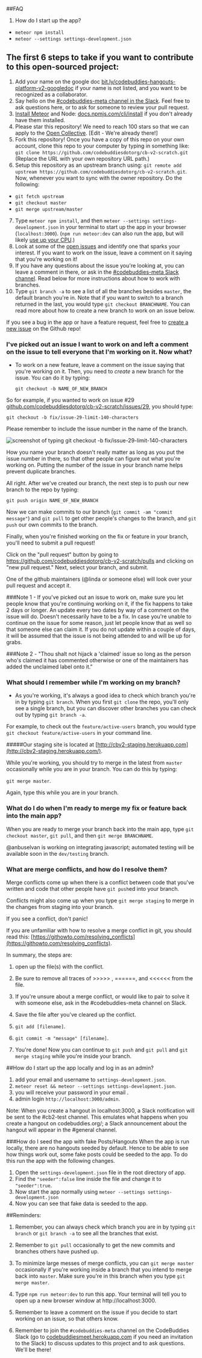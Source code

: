##FAQ
1. How do I start up the app?
  * `meteor npm install`
  * `meteor --settings settings-development.json`

## The first 6 steps to take if you want to contribute to this open-sourced project:
1. Add your name on the google doc [bit.ly/codebuddies-hangouts-platform-v2-googledoc](http://bit.ly/codebuddies-hangouts-platform-v2-googledoc) if your name is not listed, and you want to be recognized as a collaborator.
2. Say hello on the [#codebuddies-meta channel in the Slack](https://codebuddiesmeet.slack.com/messages/codebuddies-meta/). Feel free to ask questions here, or to ask for someone to review your pull request.
3. [Install Meteor](https://www.meteor.com/install) and Node: [docs.npmjs.com/cli/install](https://docs.npmjs.com/cli/install) if you don't already have them installed.
4. Please star this repository! We need to reach 100 stars so that we can apply to the [Open Collective](https://opencollective.com/opensource/apply). [Edit - We're already there!]
5. Fork this repository! Once you have a copy of this repo on your own account, clone this repo to your computer by typing in something like:
  `git clone https://github.com/codebuddiesdotorg/cb-v2-scratch.git`
(Replace the URL with your own repository URL path.)
6. Setup this repository as an upstream branch using:
`git remote add upstream https://github.com/codebuddiesdotorg/cb-v2-scratch.git`. <br/>
Now, whenever you want to sync with the owner repository. Do the following: 
 * `git fetch upstream` 
 * `git checkout master` 
 * `git merge upstream/master`

7. Type `meteor npm install`, and then `meteor --settings settings-development.json` in your terminal to start up the app in your browser (`localhost:3000`). (`npm run meteor:dev` can also run the app, but will likely [use up your CPU](https://github.com/meteor/meteor/issues/4314).)
8. Look at some of the [open issues](https://github.com/codebuddiesdotorg/cb-v2-scratch/issues) and identify one that sparks your interest. If you want to work on the issue, leave a comment on it saying that you're working on it!
9. If you have any questions about the issue you're looking at, you can leave a comment in there, or ask in the [#codebuddies-meta Slack channel](https://codebuddiesmeet.slack.com/messages/codebuddies-meta). Read below for more instructions about how to work with branches.
10. Type `git branch -a` to see a list of all the branches besides `master`, the default branch you're in. Note that if you want to switch to a branch returned in the last, you would type `git checkout BRANCHNAME`. You can read more about how to create a new branch to work on an issue below.

If you see a bug in the app or have a feature request, feel free to [create a new issue](https://github.com/codebuddiesdotorg/cb-v2-scratch/issues/new) on the Github repo!

### I've picked out an issue I want to work on and left a comment on the issue to tell everyone that I'm working on it. Now what?

- To work on a new feature, leave a comment on the issue saying that you're working on it. Then, you need to *create* a new branch for the issue. You can do it by typing:

  `git checkout -b NAME_OF_NEW_BRANCH`

So for example, if you wanted to work on issue #29 [github.com/codebuddiesdotorg/cb-v2-scratch/issues/29](https://github.com/codebuddiesdotorg/cb-v2-scratch/issues/29), you should type:

  `git checkout -b fix/issue-29-limit-140-characters`

Please remember to include the issue number in the name of the branch.

![screenshot of typing git checkout -b fix/issue-29-limit-140-characters](http://codebuddies.org/images/contributing-screenshot2.jpg)

How you name your branch doesn't really matter as long as you put the issue number in there, so that other people can figure out what you're working on. Putting the number of the issue in your branch name helps prevent duplicate branches.

All right. After we've created our branch, the next step is to push our new branch to the repo by typing:

  `git push origin NAME_OF_NEW_BRANCH`

Now we can make commits to our branch (`git commit -am "commit message"`) and `git pull` to get other people's changes to the branch, and `git push` our own commits to the branch.

Finally, when you're finished working on the fix or feature in your branch, you'll need to submit a pull request!

Click on the "pull request" button by going to https://github.com/codebuddiesdotorg/cb-v2-scratch/pulls and clicking on "new pull request." Next, select your branch, and submit.

One of the github maintainers (@linda or someone else) will look over your pull request and accept it.

###Note 1 - 
If you've picked out an issue to work on, make sure you let people know that you're continuing working on it, if the fix happens to take 2 days or longer. An update every two dates by way of a comment on the issue will do. Doesn't necessarily have to be a fix. In case you're unable to continue on the issue for some reason, just let people know that as well so that someone else can claim it. If you do not update within a couple of days, it will be assumed that the issue is not being attended to and will be up for grabs.

###Note 2 - 
"Thou shalt not hijack a 'claimed' issue so long as the person who's claimed it has commented otherwise or one of the maintainers has added the unclaimed label onto it."

### What should I remember while I'm working on my branch?

- As you're working, it's always a good idea to check which branch you're in by typing `git branch`. When you first `git clone` the repo, you'll only see a single branch, but you can discover other branches you can check out by typing `git branch -a`.

For example, to check out the `feature/active-users` branch, you would type `git checkout feature/active-users` in your command line.

#####Our staging site is located at [http://cbv2-staging.herokuapp.com](http://cbv2-staging.herokuapp.com/).

While you're working, you should try to merge in the latest from `master` occasionally while you are in your branch. You can do this by typing:

`git merge master`.

Again, type this while you are in your branch.

### What do I do when I'm ready to merge my fix or feature back into the main app?
When you are ready to merge your branch back into the main app, type `git checkout master`, `git pull`, and then `git merge BRANCHNAME`.

@anbuselvan is working on integrating javascript; automated testing will be available soon in the `dev/testing` branch.

### What are merge conflicts, and how do I resolve them?
Merge conflicts come up when there is a conflict between code that you've written and code that other people have `git push`ed into your branch.

Conflicts might also come up when you type `git merge staging` to merge in the changes from staging into your branch.

If you see a conflict, don't panic!

If you are unfamiliar with how to resolve a merge conflict in git, you should read this: [https://githowto.com/resolving_conflicts](https://githowto.com/resolving_conflicts).

In summary, the steps are:

1. open up the file(s) with the conflict.

2. Be sure to remove all traces of >>>>> , ======, and <<<<<< from the file.

3. If you're unsure about a merge conflict, or would like to pair to solve it with someone else, ask in the #codebuddies-meta channel on Slack.

4. Save the file after you've cleared up the conflict.

5. `git add [filename]`.

6. `git commit -m "message" [filename]`.

7. You're done! Now you can continue to `git push` and `git pull` and `git merge staging` while you're inside your branch.

##How do I start up the app locally and log in as an admin?
1. add your email and username to ```settings-development.json```.
2. ```meteor reset && meteor --settings settings-development.json```.
3. you will receive your password in your email .
4. admin login ```http://localhost:3000/admin```.

Note: When you create a hangout in localhost:3000, a Slack notification will be sent to the #cb2-test channel. This emulates what happens when you create a hangout on codebuddies.org/; a Slack announcement about the hangout will appear in the #general channel.


###How do I seed the app with fake Posts/Hangouts
When the app is run locally, there are no hangouts seeded by default. Hence to be able to see how things work out, some fake posts could be seeded to the app. To do this run the app with the following changes.

1. Open the ```settings-development.json``` file in the root directory of app.
2. Find the ```"seeder":false``` line inside the file and change it to ```"seeder":true```.
3. Now start the app normally using ```meteor --settings settings-development.json```
4. Now you can see that fake data is seeded to the app.

##Reminders:
1. Remember, you can always check which branch you are in by typing `git branch` or `git branch -a` to see all the branches that exist.

2. Remember to `git pull` occasionally to get the new commits and branches others have pushed up.

3. To minimize large messes of merge conflicts, you can `git merge master` occasionally if you're working inside a branch that you intend to merge back into `master`. Make sure you're in this branch when you type `git merge master`.

4. Type `npm run meteor:dev` to run this app. Your terminal will tell you to open up a new browser window at http://localhost:3000.

5. Remember to leave a comment on the issue if you decide to start working on an issue, so that others know.

6. Remember to join the `#codebuddies-meta` channel on the CodeBuddies Slack (go to [codebuddiesmeet.herokuapp.com](http://codebuddiesmeet.herokuapp.com) if you need an invitation to the Slack) to discuss updates to this project and to ask questions. We'll be there!
